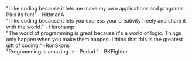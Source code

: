 "I like coding because it lets me make my own applications and programs. Plus its fun!" - HittmanA <br />
"I like coding because it lets you express your creativity freely and share it with the world." - Herohamp <br />
"The world of programming is great because it's a world of logic. Things only happen when you make them happen. I think that this is the greatest gift of coding." -RonSkons <br />
"Programming is amazing. <-- Period." - BKFighter <br /> <!--- Courtesy return. plz return the favor. -->
